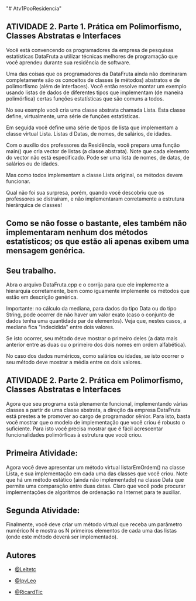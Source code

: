 "# Atv1PooResidencia" 

## ATIVIDADE 2. Parte 1. Prática em Polimorfismo, Classes Abstratas e Interfaces

Você está convencendo os programadores da empresa de
pesquisas estatísticas DataFruta a utilizar técnicas melhores de
programação que você aprendeu durante sua residência de
software.

Uma das coisas que os programadores da DataFruta ainda não
dominaram completamente são os conceitos de classes (e
métodos) abstratos e de polimorfismo (além de interfaces).
Você então resolve montar um exemplo usando listas de dados
de diferentes tipos que implementam (de maneira polimórfica)
certas funções estatísticas que são comuns a todos.

No seu exemplo você cria uma classe abstrata chamada Lista.
Esta classe define, virtualmente, uma série de funções
estatísticas.

Em seguida você define uma série de tipos de lista que
implementam a classe virtual Lista. Listas d Datas, de nomes, de
salários, de idades.

Com o auxílio dos professores da Residência, você prepara uma
função main() que cria vector de listas (a classe abstrata).
Note que cada elemento do vector não está especificado. Pode
ser uma lista de nomes, de datas, de salários ou de idades.

Mas como todos implementam a classe Lista original, os
métodos devem funcionar. 

Qual não foi sua surpresa, porém, quando você descobriu que os 
professores se distraíram, e não implementaram corretamente a 
estrutura hierárquica de classes!

Como se não fosse o bastante, eles também não implementaram 
nenhum dos métodos estatísticos; os que estão ali apenas 
exibem uma mensagem genérica.
------------------------------------------------------------

## Seu trabalho.

Abra o arquivo DataFruta.cpp e o corrija para que ele 
implemente a hierarquia corretamente, bem como iguamente 
implemente os métodos que estão em descrição genérica.

Importante: no cálculo da mediana, para dados do tipo Data ou 
do tipo String, pode ocorrer de não haver um valor exato (caso o 
conjunto de dados tenha uma quantidade par de elementos). 
Veja que, nestes casos, a mediana fica "indecidida" entre dois 
valores.

Se isto ocorrer, seu método deve mostrar o primeiro deles (a 
data mais anterior entre as duas ou o primeiro dos dois nomes 
em ordem alfabética). 

No caso dos dados numéricos, como salários ou idades, se isto 
ocorrer o seu método deve mostrar a média entre os dois 
valores.

## ATIVIDADE 2. Parte 2. Prática em Polimorfismo, Classes Abstratas e Interfaces

Agora que seu programa está plenamente funcional,
implementando várias classes a partir de uma classe abstrata, a direção da empresa DataFruta está prestes a te promover ao cargo de programador sênior.
Para isto, basta você mostrar que o modelo de implementação que você criou é robusto o suficiente.
Para isto você precisa mostrar que é fácil acrescentar
funcionalidades polimórficas à estrutura que você criou.

## Primeira Atividade:
Agora você deve apresentar um método virtual listarEmOrdem() na classe Lista, e sua implementação em cada uma das classes que você criou.
Note que há um método estático (ainda não implementado) na classe Data que permite uma comparação entre duas datas.
Claro que você pode procurar implementações de algoritmos de ordenação na Internet para te auxiliar.

## Segunda Atividade:
Finalmente, você deve criar um método virtual que receba um parâmetro numérico N e mostra os N primeiros elementos de cada uma das listas (onde este método deverá ser implementado). 

## Autores
- [@Leitetc](https://github.com/Leitetc)

- [@IpvLeo](https://github.com/IpvLeo)

- [@RicardTic](https://github.com/RicardTic)
